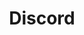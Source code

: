 ---
layout: category
title: "Discord"
permalink: other/discord
section: discord
category: discord
tags:
    - General
description: "Learn how to create and host a discord bot"
icon: "content/assets/images/categories/discord.svg"
color: "#1b4db1"
cat_order: 2
---